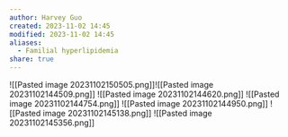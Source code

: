 ```yaml
---
author: Harvey Guo
created: 2023-11-02 14:45
modified: 2023-11-02 14:45
aliases:
  - Familial hyperlipidemia
share: true
---
```


![[Pasted image 20231102150505.png]]![[Pasted image 20231102144509.png]]
![[Pasted image 20231102144620.png]]
![[Pasted image 20231102144754.png]]
![[Pasted image 20231102144950.png]]
![[Pasted image 20231102145138.png]]
![[Pasted image 20231102145356.png]]

